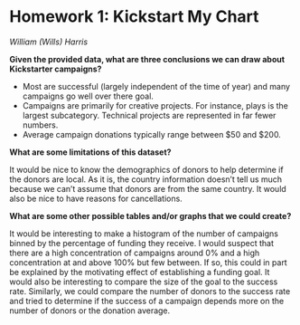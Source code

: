 # Homework 1: Kickstart My Chart
*William (Wills) Harris*

**Given the provided data, what are three conclusions we can draw about Kickstarter campaigns?**

* Most are successful (largely independent of the time of year) and many campaigns go well over there goal. 
* Campaigns are primarily for creative projects. For instance, plays is the largest subcategory.  Technical projects are represented in far fewer numbers. 
* Average campaign donations typically range between $50 and $200.


**What are some limitations of this dataset?**

It would be nice to know the demographics of donors to help determine if the donors are local. As it is, the country information doesn’t tell us much because we can’t assume that donors are from the same country. It would also be nice to have reasons for cancellations. 

**What are some other possible tables and/or graphs that we could create?**

It would be interesting to make a histogram of the number of campaigns binned by the percentage of funding they receive. I would suspect that there are a high concentration of campaigns around 0% and a high concentration at and above 100% but few between. If so, this could in part be explained by the motivating effect of establishing a funding goal. It would also be interesting to compare the size of the goal to the success rate. Similarly, we could compare the number of donors to the success rate and tried to determine if the success of a campaign depends more on the number of donors or the donation average.


